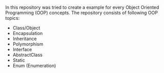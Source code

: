 In this repository was tried to create a example for every Object Oriented Programming (OOP) concepts. 
The repository consists of following OOP topics:

- Class/Object
- Encapsulation
- Inheritance
- Polymorphism
- Interface
- AbstractClass
- Static 
- Enum (Enumeration)
